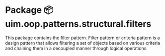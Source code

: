 # Package 📦 uim.oop.patterns.structural.filters
This package contains the filter pattern.  Filter pattern or criteria pattern is a design pattern that allows filtering a set of objects based on various criteria and chaining them in a decoupled manner through logical operations.
